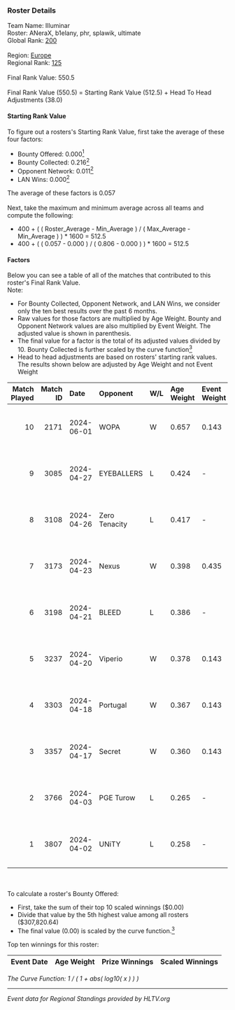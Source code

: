 ### Roster Details<br />
Team Name: Illuminar<br />
Roster: ANeraX, b1elany, phr, splawik, ultimate<br />
Global Rank: [200](../../standings_global_2024_08_21.md)<br />
<br />
Region: [Europe]( ../../standings_europe_2024_08_21.md)<br />
Regional Rank: [125]( ../../standings_europe_2024_08_21.md)<br />
<br />
Final Rank Value:  550.5<br />
<br />
Final Rank Value (550.5) = Starting Rank Value (512.5) + Head To Head Adjustments (38.0)<br />

#### Starting Rank Value<br />
To figure out a rosters's Starting Rank Value, first take the average of these four factors:<br />
- Bounty Offered: 0.000[<sup>1</sup>](#table2)
- Bounty Collected: 0.216[<sup>2</sup>](#table1)
- Opponent Network: 0.011[<sup>2</sup>](#table1)
- LAN Wins: 0.000[<sup>2</sup>](#table1)

The average of these factors is 0.057<br />
<br />
Next, take the maximum and minimum average across all teams and compute the following:<br />
- 400 + ( ( Roster_Average - Min_Average ) / ( Max_Average - Min_Average ) ) * 1600 = 512.5
- 400 + ( ( 0.057 - 0.000 ) / ( 0.806 - 0.000 ) ) * 1600 = 512.5


#### Factors<br />
Below you can see a table of all of the matches that contributed to this roster's Final Rank Value.<br />
Note:<br />

- For Bounty Collected, Opponent Network, and LAN Wins, we consider only the ten best results over the past 6 months.
- Raw values for those factors are multiplied by Age Weight. Bounty and Opponent Network values are also multiplied by Event Weight. The adjusted value is shown in parenthesis.
- The final value for a factor is the total of its adjusted values divided by 10. Bounty Collected is further scaled by the curve function[<sup>3</sup>](#curveFunction)
- Head to head adjustments are based on rosters' starting rank values. The results shown below are adjusted by Age Weight and not Event Weight
<span id="table1"></span><br />


| Match Played | Match ID | Date       | Opponent      | W/L | Age Weight | Event Weight | Bounty Collected | Opponent Network | LAN Wins  | H2H Adj. | Roster                                  |
| -: | -: | :- | :- | :- | :- | :- | :- | :- | :- | -: | :- |
|           10 |     2171 | 2024-06-01 | WOPA          | W   | 0.657      | 0.143        | 0.001 (0.000)    | 0.135 (0.013)    | 0 (0.000) |    13.22 | ANeraX, b1elany, phr, splawik, ultimate |
|            9 |     3085 | 2024-04-27 | EYEBALLERS    | L   | 0.424      | -            | -                | -                | -         |    -1.68 | ANeraX, Furlan, keis, phr, ultimate     |
|            8 |     3108 | 2024-04-26 | Zero Tenacity | L   | 0.417      | -            | -                | -                | -         |    -0.81 | ANeraX, Furlan, keis, phr, ultimate     |
|            7 |     3173 | 2024-04-23 | Nexus         | W   | 0.398      | 0.435        | 0.012 (0.002)    | 0.489 (0.084)    | 0 (0.000) |    10.62 | ANeraX, Furlan, keis, phr, ultimate     |
|            6 |     3198 | 2024-04-21 | BLEED         | L   | 0.386      | -            | -                | -                | -         |    -1.00 | ANeraX, Furlan, keis, phr, ultimate     |
|            5 |     3237 | 2024-04-20 | Viperio       | W   | 0.378      | 0.143        | 0.001 (0.000)    | 0.026 (0.001)    | 0 (0.000) |     7.48 | ANeraX, Furlan, keis, phr, ultimate     |
|            4 |     3303 | 2024-04-18 | Portugal      | W   | 0.367      | 0.143        | 0.002 (0.000)    | 0.087 (0.005)    | 0 (0.000) |     7.84 | ANeraX, Furlan, keis, phr, ultimate     |
|            3 |     3357 | 2024-04-17 | Secret        | W   | 0.360      | 0.143        | 0.000 (0.000)    | 0.037 (0.002)    | 0 (0.000) |     6.03 | ANeraX, Furlan, keis, phr, ultimate     |
|            2 |     3766 | 2024-04-03 | PGE Turow     | L   | 0.265      | -            | -                | -                | -         |    -3.02 | ANeraX, Furlan, keis, phr, ultimate     |
|            1 |     3807 | 2024-04-02 | UNiTY         | L   | 0.258      | -            | -                | -                | -         |    -0.66 | ANeraX, Furlan, keis, phr, ultimate     |

<br />
<span id="table2"></span><br />
To calculate a roster's Bounty Offered:<br />

- First, take the sum of their top 10 scaled winnings ($0.00)
- Divide that value by the 5th highest value among all rosters ($307,820.64)
- The final value (0.00) is scaled by the curve function.[<sup>3</sup>](#curveFunction)

Top ten winnings for this roster:<br />

| Event Date | Age Weight | Prize Winnings | Scaled Winnings |
| :- | -: | :- | :- |


<span id="curveFunction"></span>_The Curve Function: 1 / ( 1 + abs( log10( x ) ) )_<br />

---
_Event data for Regional Standings provided by HLTV.org_<br />

